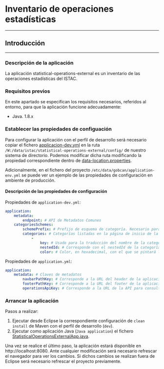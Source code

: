 # Inventario de operaciones estadísticas

---
## Introducción

---
### Descripción de la aplicación
La aplicación statistical-operations-external es un inventario de las operaciones estadísticas del ISTAC.

### Requisitos previos
En este apartado se especifican los requisitos necesarios, referidos al entorno, para que la aplicación funcione adecuadamente:
- Java. 1.8.x

### Establecer las propiedades de configuación
Para configurar la aplicación con el perfil de desarrollo será necesario copiar el fichero [applicacion-dev.yml](src/main/resources/config/applicacion-dev.yml) en la ruta `/W:/data/istac/statistical-operations-external/config/` de nuestro sistema de directorio. Podemos modificar dicha ruta modificando la propiedad correspondiente dentro de [data-location.properties](src/main/resources/config/data-location.properties).

Adicionalmente, en el fichero del proyecto `/etc/data/gobcan/application-env.yml` se puede ver un ejemplo de las propiedades de configuración en ambiente de producción.

#### Descripción de las propiedades de configuración

Propiedades de `application-dev.yml`:
```yml
application:
    metadata:
        endpoint: # API de Metadatos Comunes
    categoriesSchemes:
        schemePrefix: # Prefijo de esquema de categoría. Necesario para formar la URN de las categorías y así evitar consultar la API para obtener esta información.
        categories: # Categorías listadas en la página de inicio de la aplicación.
            -
                key: # Usado para la traducción del nombre de la categoria (message.properties) y para asignarle un ícono mediante una clase CSS (subject-area-icons.css).
                nestedId: # Corresponde con el nestedId de la categoría. Si este valor empieza por un carácter numérico se debe indicar con dobles comillas. Ejemplo "020.020_010".
                color: # Color, en hexadecimal, con el que se pintará la categoría. Ejemplo "#8C5C1D".
```
Propiedades de `application.yml`:
```yml
application:
    metadata: # Claves de metadatos
        navbarPathKey: # Corresponde a la URL del header de la aplicación.
        footerPathKey: # Corresponde a la URL del footer de la aplicación.
        operationsApiKey: # Corresponde a la URL de la API para consultar las operaciones estadísticas.
```

### Arrancar la aplicación
Pasos a realizar:
1. Ejecutar desde Eclipse la correspondiente configuración de `clean install` de Maven con el perfil de desarrollo (`dev`).
2. Ejecutar como aplicación Java (`Java application`) el fichero [StatisticalOperationsExternalApp.java](src/main/java/es/gobcan/istac/statistical/operations/external/StatisticalOperationsExternalApp.java).

Una vez se realice el último paso, la aplicación estará disponible en http://localhost:8080. Ante cualquier modificación será necesario refrescar el navegador para ver los cambios. Si dichos cambios se realizan fuera de Eclipse será necesario refrescar el proyecto previamente.
